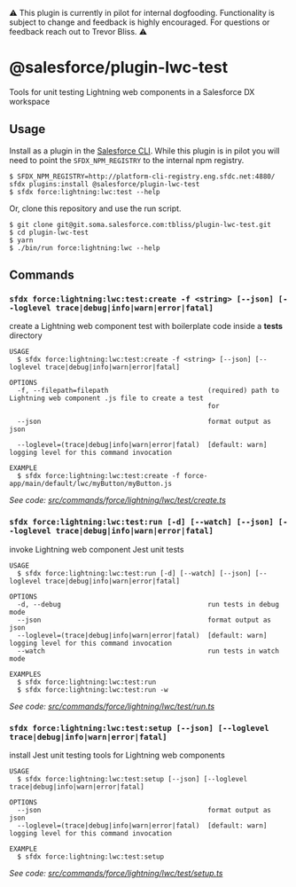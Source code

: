 :warning: This plugin is currently in pilot for internal dogfooding. Functionality is subject to change and feedback is highly encouraged. For questions or feedback reach out to Trevor Bliss. :warning:

@salesforce/plugin-lwc-test
=============

Tools for unit testing Lightning web components in a Salesforce DX workspace

## Usage

Install as a plugin in the [Salesforce CLI](https://developer.salesforce.com/tools/sfdxcli). While this plugin is in pilot you will need to point the `SFDX_NPM_REGISTRY` to the internal npm registry.
```sh-session
$ SFDX_NPM_REGISTRY=http://platform-cli-registry.eng.sfdc.net:4880/ sfdx plugins:install @salesforce/plugin-lwc-test 
$ sfdx force:lightning:lwc:test --help
```

Or, clone this repository and use the run script.
```sh-session
$ git clone git@git.soma.salesforce.com:tbliss/plugin-lwc-test.git
$ cd plugin-lwc-test
$ yarn
$ ./bin/run force:lightning:lwc --help
```

## Commands 

### `sfdx force:lightning:lwc:test:create -f <string> [--json] [--loglevel trace|debug|info|warn|error|fatal]`

create a Lightning web component test with boilerplate code inside a __tests__ directory

```
USAGE
  $ sfdx force:lightning:lwc:test:create -f <string> [--json] [--loglevel trace|debug|info|warn|error|fatal]

OPTIONS
  -f, --filepath=filepath                         (required) path to Lightning web component .js file to create a test
                                                  for

  --json                                          format output as json

  --loglevel=(trace|debug|info|warn|error|fatal)  [default: warn] logging level for this command invocation

EXAMPLE
  $ sfdx force:lightning:lwc:test:create -f force-app/main/default/lwc/myButton/myButton.js
```

_See code: [src/commands/force/lightning/lwc/test/create.ts](https://github.com/trevor-bliss/sfdx-lwc-test/blob/v0.0.6/src/commands/force/lightning/lwc/test/create.ts)_

### `sfdx force:lightning:lwc:test:run [-d] [--watch] [--json] [--loglevel trace|debug|info|warn|error|fatal]`

invoke Lightning web component Jest unit tests

```
USAGE
  $ sfdx force:lightning:lwc:test:run [-d] [--watch] [--json] [--loglevel trace|debug|info|warn|error|fatal]

OPTIONS
  -d, --debug                                     run tests in debug mode
  --json                                          format output as json
  --loglevel=(trace|debug|info|warn|error|fatal)  [default: warn] logging level for this command invocation
  --watch                                         run tests in watch mode

EXAMPLES
  $ sfdx force:lightning:lwc:test:run
  $ sfdx force:lightning:lwc:test:run -w
```

_See code: [src/commands/force/lightning/lwc/test/run.ts](https://github.com/trevor-bliss/sfdx-lwc-test/blob/v0.0.6/src/commands/force/lightning/lwc/test/run.ts)_

### `sfdx force:lightning:lwc:test:setup [--json] [--loglevel trace|debug|info|warn|error|fatal]`

install Jest unit testing tools for Lightning web components

```
USAGE
  $ sfdx force:lightning:lwc:test:setup [--json] [--loglevel trace|debug|info|warn|error|fatal]

OPTIONS
  --json                                          format output as json
  --loglevel=(trace|debug|info|warn|error|fatal)  [default: warn] logging level for this command invocation

EXAMPLE
  $ sfdx force:lightning:lwc:test:setup
```

_See code: [src/commands/force/lightning/lwc/test/setup.ts](https://github.com/trevor-bliss/sfdx-lwc-test/blob/v0.0.6/src/commands/force/lightning/lwc/test/setup.ts)_
